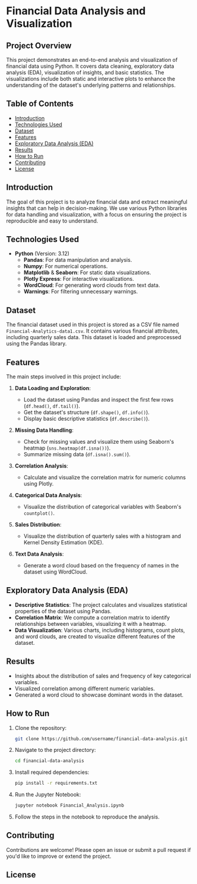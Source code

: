 # Financial Data Analysis and Visualization

## Project Overview
This project demonstrates an end-to-end analysis and visualization of financial data using Python. It covers data cleaning, exploratory data analysis (EDA), visualization of insights, and basic statistics. The visualizations include both static and interactive plots to enhance the understanding of the dataset's underlying patterns and relationships.

## Table of Contents
- [Introduction](#introduction)
- [Technologies Used](#technologies-used)
- [Dataset](#dataset)
- [Features](#features)
- [Exploratory Data Analysis (EDA)](#exploratory-data-analysis-eda)
- [Results](#results)
- [How to Run](#how-to-run)
- [Contributing](#contributing)
- [License](#license)

## Introduction
The goal of this project is to analyze financial data and extract meaningful insights that can help in decision-making. We use various Python libraries for data handling and visualization, with a focus on ensuring the project is reproducible and easy to understand.

## Technologies Used
- **Python** (Version: 3.12)
  - **Pandas**: For data manipulation and analysis.
  - **Numpy**: For numerical operations.
  - **Matplotlib** & **Seaborn**: For static data visualizations.
  - **Plotly Express**: For interactive visualizations.
  - **WordCloud**: For generating word clouds from text data.
  - **Warnings**: For filtering unnecessary warnings.

## Dataset
The financial dataset used in this project is stored as a CSV file named `Financial-Analytics-data1.csv`. It contains various financial attributes, including quarterly sales data. This dataset is loaded and preprocessed using the Pandas library.

## Features
The main steps involved in this project include:
1. **Data Loading and Exploration**:
   - Load the dataset using Pandas and inspect the first few rows (`df.head()`, `df.tail()`).
   - Get the dataset's structure (`df.shape()`, `df.info()`).
   - Display basic descriptive statistics (`df.describe()`).

2. **Missing Data Handling**:
   - Check for missing values and visualize them using Seaborn's heatmap (`sns.heatmap(df.isna())`).
   - Summarize missing data (`df.isna().sum()`).

3. **Correlation Analysis**:
   - Calculate and visualize the correlation matrix for numeric columns using Plotly.

4. **Categorical Data Analysis**:
   - Visualize the distribution of categorical variables with Seaborn's `countplot()`.

5. **Sales Distribution**:
   - Visualize the distribution of quarterly sales with a histogram and Kernel Density Estimation (KDE).

6. **Text Data Analysis**:
   - Generate a word cloud based on the frequency of names in the dataset using WordCloud.

## Exploratory Data Analysis (EDA)
- **Descriptive Statistics**: The project calculates and visualizes statistical properties of the dataset using Pandas.
- **Correlation Matrix**: We compute a correlation matrix to identify relationships between variables, visualizing it with a heatmap.
- **Data Visualization**: Various charts, including histograms, count plots, and word clouds, are created to visualize different features of the dataset.

## Results
- Insights about the distribution of sales and frequency of key categorical variables.
- Visualized correlation among different numeric variables.
- Generated a word cloud to showcase dominant words in the dataset.

## How to Run
1. Clone the repository:
    ```bash
    git clone https://github.com/username/financial-data-analysis.git
    ```
2. Navigate to the project directory:
    ```bash
    cd financial-data-analysis
    ```
3. Install required dependencies:
    ```bash
    pip install -r requirements.txt
    ```
4. Run the Jupyter Notebook:
    ```bash
    jupyter notebook Financial_Analysis.ipynb
    ```
5. Follow the steps in the notebook to reproduce the analysis.

## Contributing
Contributions are welcome! Please open an issue or submit a pull request if you'd like to improve or extend the project.

## License
